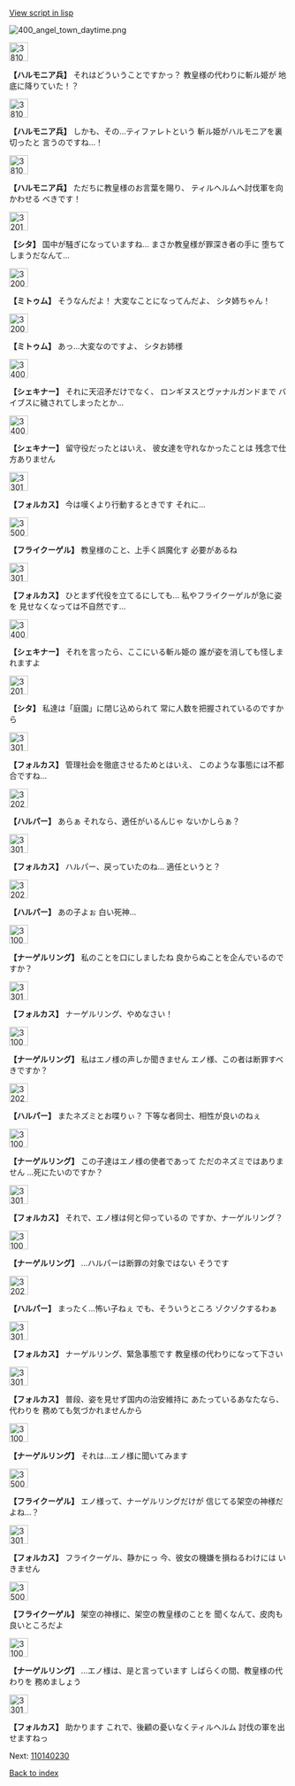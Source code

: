 [View script in lisp](../scripts/110140220.txt)

![400_angel_town_daytime.png](../images/backgrounds/400_angel_town_daytime.png)

<img src="../images/units/3810001.png" alt="3810001.png" height="34"/>

**【ハルモニア兵】**
それはどういうことですかっ？
教皇様の代わりに斬ル姫が
地底に降りていた！？

<img src="../images/units/3810001.png" alt="3810001.png" height="34"/>

**【ハルモニア兵】**
しかも、その…ティファレトという
斬ル姫がハルモニアを裏切ったと
言うのですね…！

<img src="../images/units/3810001.png" alt="3810001.png" height="34"/>

**【ハルモニア兵】**
ただちに教皇様のお言葉を賜り、
ティルヘルムへ討伐軍を向かわせる
べきです！

<img src="../images/units/3201611.png" alt="3201611.png" height="34"/>

**【シタ】**
国中が騒ぎになっていますね…
まさか教皇様が罪深き者の手に
堕ちてしまうだなんて…

<img src="../images/units/3200511.png" alt="3200511.png" height="34"/>

**【ミトゥム】**
そうなんだよ！
大変なことになってんだよ、
シタ姉ちゃん！

<img src="../images/units/3200511.png" alt="3200511.png" height="34"/>

**【ミトゥム】**
あっ…大変なのですよ、
シタお姉様

<img src="../images/units/3400711.png" alt="3400711.png" height="34"/>

**【シェキナー】**
それに天沼矛だけでなく、
ロンギヌスとヴァナルガンドまで
バイブスに穢されてしまったとか…

<img src="../images/units/3400711.png" alt="3400711.png" height="34"/>

**【シェキナー】**
留守役だったとはいえ、
彼女達を守れなかったことは
残念で仕方ありません

<img src="../images/units/3301811.png" alt="3301811.png" height="34"/>

**【フォルカス】**
今は嘆くより行動するときです
それに…

<img src="../images/units/3500211.png" alt="3500211.png" height="34"/>

**【フライクーゲル】**
教皇様のこと、上手く誤魔化す
必要があるね

<img src="../images/units/3301811.png" alt="3301811.png" height="34"/>

**【フォルカス】**
ひとまず代役を立てるにしても…
私やフライクーゲルが急に姿を
見せなくなっては不自然です…

<img src="../images/units/3400711.png" alt="3400711.png" height="34"/>

**【シェキナー】**
それを言ったら、ここにいる斬ル姫の
誰が姿を消しても怪しまれますよ

<img src="../images/units/3201611.png" alt="3201611.png" height="34"/>

**【シタ】**
私達は「庭園」に閉じ込められて
常に人数を把握されているのですから

<img src="../images/units/3301811.png" alt="3301811.png" height="34"/>

**【フォルカス】**
管理社会を徹底させるためとはいえ、
このような事態には不都合ですね…

<img src="../images/units/3202011.png" alt="3202011.png" height="34"/>

**【ハルパー】**
あらぁ
それなら、適任がいるんじゃ
ないかしらぁ？

<img src="../images/units/3301811.png" alt="3301811.png" height="34"/>

**【フォルカス】**
ハルパー、戻っていたのね…
適任というと？

<img src="../images/units/3202011.png" alt="3202011.png" height="34"/>

**【ハルパー】**
あの子よぉ
白い死神…

<img src="../images/units/3100611.png" alt="3100611.png" height="34"/>

**【ナーゲルリング】**
私のことを口にしましたね
良からぬことを企んでいるのですか？

<img src="../images/units/3301811.png" alt="3301811.png" height="34"/>

**【フォルカス】**
ナーゲルリング、やめなさい！

<img src="../images/units/3100611.png" alt="3100611.png" height="34"/>

**【ナーゲルリング】**
私はエノ様の声しか聞きません
エノ様、この者は断罪すべきですか？

<img src="../images/units/3202011.png" alt="3202011.png" height="34"/>

**【ハルパー】**
またネズミとお喋りぃ？
下等な者同士、相性が良いのねぇ

<img src="../images/units/3100611.png" alt="3100611.png" height="34"/>

**【ナーゲルリング】**
この子達はエノ様の使者であって
ただのネズミではありません
…死にたいのですか？

<img src="../images/units/3301811.png" alt="3301811.png" height="34"/>

**【フォルカス】**
それで、エノ様は何と仰っているの
ですか、ナーゲルリング？

<img src="../images/units/3100611.png" alt="3100611.png" height="34"/>

**【ナーゲルリング】**
…ハルパーは断罪の対象ではない
そうです

<img src="../images/units/3202011.png" alt="3202011.png" height="34"/>

**【ハルパー】**
まったく…怖い子ねぇ
でも、そういうところ
ゾクゾクするわぁ

<img src="../images/units/3301811.png" alt="3301811.png" height="34"/>

**【フォルカス】**
ナーゲルリング、緊急事態です
教皇様の代わりになって下さい

<img src="../images/units/3301811.png" alt="3301811.png" height="34"/>

**【フォルカス】**
普段、姿を見せず国内の治安維持に
あたっているあなたなら、代わりを
務めても気づかれませんから

<img src="../images/units/3100611.png" alt="3100611.png" height="34"/>

**【ナーゲルリング】**
それは…エノ様に聞いてみます

<img src="../images/units/3500211.png" alt="3500211.png" height="34"/>

**【フライクーゲル】**
エノ様って、ナーゲルリングだけが
信じてる架空の神様だよね…？

<img src="../images/units/3301811.png" alt="3301811.png" height="34"/>

**【フォルカス】**
フライクーゲル、静かにっ
今、彼女の機嫌を損ねるわけには
いきません

<img src="../images/units/3500211.png" alt="3500211.png" height="34"/>

**【フライクーゲル】**
架空の神様に、架空の教皇様のことを
聞くなんて、皮肉も良いところだよ

<img src="../images/units/3100611.png" alt="3100611.png" height="34"/>

**【ナーゲルリング】**
…エノ様は、是と言っています
しばらくの間、教皇様の代わりを
務めましょう

<img src="../images/units/3301811.png" alt="3301811.png" height="34"/>

**【フォルカス】**
助かります
これで、後顧の憂いなくティルヘルム
討伐の軍を出せますねっ

Next: [110140230](110140230.md)

[Back to index](index.md)
